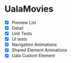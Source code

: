 # UalaMovies

- [X] Preview List
- [X] Detail
- [X] Unit Tests
- [X] UI tests
- [X] Navigation Animations
- [X] Shared Element Animations
- [X] Uala Custom Element
